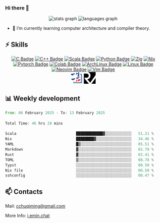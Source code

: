 ### Hi there 👋
<div align="center">
  <img src="https://github-readme-stats.vercel.app/api?username=Emin017&theme=calm&hide_title=false&hide_rank=false&show_icons=true&include_all_commits=true&count_private=true&disable_animations=false&locale=en&hide_border=false&" height="150" alt="stats graph"/>
  <img src="https://github-readme-stats.vercel.app/api/top-langs?username=Emin017&theme=calm&locale=en&hide_title=false&layout=compact&card_width=320&langs_count=8&hide_border=false&hide=html" height="150" alt="languages graph"/>
</div>

- 🌱 I’m currently learning computer architecture and compiler theory.
## ⚡ Skills
<div align="center">

[![C Badge](https://img.shields.io/badge/C-00599C?style=flat-square&logo=c&logoColor=white)]()
[![C++ Badge](https://img.shields.io/badge/C%2B%2B-00599C?style=flat-square&logo=c%2B%2B&logoColor=white)]()
[![Scala Badge](https://img.shields.io/badge/Scala-DC322F?style=flat-square&logo=scala&logoColor=white)]()
[![Python Badge](https://img.shields.io/badge/-Python-3776AB?style=flat-square&logo=Python&logoColor=white)]()
[![Zig](https://img.shields.io/badge/Zig-%23F7A41D.svg?style=flat-square&logo=zig&logoColor=white)]()
[![Nix](https://img.shields.io/badge/NIX-5277C3.svg?style=flat-square&logo=NixOS&logoColor=white)]()
[![Pytorch Badge](https://img.shields.io/badge/-Pytorch-EE4C2C?style=flat-square&logo=PyTorch&logoColor=white)]()
[![Colab Badge](https://img.shields.io/badge/Colab-F9AB00?style=flat-square&logo=googlecolab&color=525252)]()
[![ArchLinux Badge](https://img.shields.io/badge/Arch_Linux-1793D1?style=flat-square&logo=arch-linux&logoColor=white)]()
[![Linux Badge](https://img.shields.io/badge/-Linux-FCC624?style=flat-square&logo=Linux&logoColor=white)]()
[![Neovim Badge](https://img.shields.io/badge/NeoVim-%2357A143.svg?&style=flat-square&logo=neovim&logoColor=white)]()
[![Vim Badge](https://img.shields.io/badge/VIM-%2311AB00.svg?&style=flat-square&logo=vim&logoColor=white)]()
<br>
 <img src="ysyx.png" width = "38" height = "38" alt="YSYX Badge"/>
 <img src="risc-v.svg" width = "38" height = "38" alt="RISCV"/>

</div>

## 📊 Weekly development
<!--START_SECTION:waka-->

```rust
From: 06 February 2025 - To: 13 February 2025

Total Time: 46 hrs 28 mins

Scala                           ████████████▓░░░░░░░░░░░░   51.21 %
Nix                             ████████▓░░░░░░░░░░░░░░░░   34.46 %
YAML                            █▒░░░░░░░░░░░░░░░░░░░░░░░   05.51 %
Markdown                        ▓░░░░░░░░░░░░░░░░░░░░░░░░   02.70 %
Rust                            ▓░░░░░░░░░░░░░░░░░░░░░░░░   02.41 %
TOML                            ▒░░░░░░░░░░░░░░░░░░░░░░░░   00.78 %
Typst                           ░░░░░░░░░░░░░░░░░░░░░░░░░   00.50 %
Nix file                        ░░░░░░░░░░░░░░░░░░░░░░░░░   00.50 %
sshconfig                       ░░░░░░░░░░░░░░░░░░░░░░░░░   00.47 %
```

<!--END_SECTION:waka-->

## 📫 Contacts
Mail: cchuqiming@gmail.com

More Info: [i.emin.chat](https://i.emin.chat)
